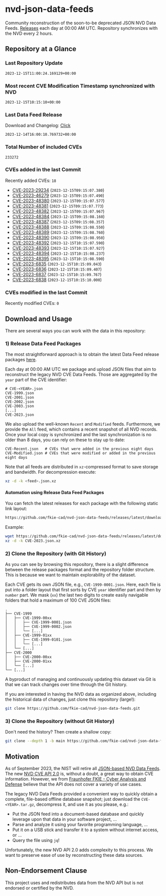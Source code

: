 # nvd-json-data-feeds

Community reconstruction of the soon-to-be deprecated JSON NVD Data Feeds. 
[Releases](https://github.com/fkie-cad/nvd-json-data-feeds/releases/latest) each day at 00:00 AM UTC.
Repository synchronizes with the NVD every 2 hours.

## Repository at a Glance

### Last Repository Update

```plain
2023-12-15T11:00:24.169129+00:00
```

### Most recent CVE Modification Timestamp synchronized with NVD

```plain
2023-12-15T10:15:10+00:00
```

### Last Data Feed Release

Download and Changelog: [Click](https://github.com/fkie-cad/nvd-json-data-feeds/releases/latest)

```plain
2023-12-14T16:00:10.769732+00:00
```

### Total Number of included CVEs

```plain
233272
```

### CVEs added in the last Commit

Recently added CVEs: `18`

* [CVE-2023-29234](CVE-2023/CVE-2023-292xx/CVE-2023-29234.json) (`2023-12-15T09:15:07.380`)
* [CVE-2023-46279](CVE-2023/CVE-2023-462xx/CVE-2023-46279.json) (`2023-12-15T09:15:07.490`)
* [CVE-2023-48380](CVE-2023/CVE-2023-483xx/CVE-2023-48380.json) (`2023-12-15T09:15:07.577`)
* [CVE-2023-48381](CVE-2023/CVE-2023-483xx/CVE-2023-48381.json) (`2023-12-15T09:15:07.773`)
* [CVE-2023-48382](CVE-2023/CVE-2023-483xx/CVE-2023-48382.json) (`2023-12-15T09:15:07.967`)
* [CVE-2023-48384](CVE-2023/CVE-2023-483xx/CVE-2023-48384.json) (`2023-12-15T09:15:08.160`)
* [CVE-2023-48387](CVE-2023/CVE-2023-483xx/CVE-2023-48387.json) (`2023-12-15T09:15:08.357`)
* [CVE-2023-48388](CVE-2023/CVE-2023-483xx/CVE-2023-48388.json) (`2023-12-15T09:15:08.550`)
* [CVE-2023-48389](CVE-2023/CVE-2023-483xx/CVE-2023-48389.json) (`2023-12-15T09:15:08.760`)
* [CVE-2023-48390](CVE-2023/CVE-2023-483xx/CVE-2023-48390.json) (`2023-12-15T09:15:08.950`)
* [CVE-2023-48392](CVE-2023/CVE-2023-483xx/CVE-2023-48392.json) (`2023-12-15T10:15:07.590`)
* [CVE-2023-48393](CVE-2023/CVE-2023-483xx/CVE-2023-48393.json) (`2023-12-15T10:15:07.927`)
* [CVE-2023-48394](CVE-2023/CVE-2023-483xx/CVE-2023-48394.json) (`2023-12-15T10:15:08.237`)
* [CVE-2023-48395](CVE-2023/CVE-2023-483xx/CVE-2023-48395.json) (`2023-12-15T10:15:08.590`)
* [CVE-2023-6835](CVE-2023/CVE-2023-68xx/CVE-2023-6835.json) (`2023-12-15T10:15:09.043`)
* [CVE-2023-6836](CVE-2023/CVE-2023-68xx/CVE-2023-6836.json) (`2023-12-15T10:15:09.407`)
* [CVE-2023-6837](CVE-2023/CVE-2023-68xx/CVE-2023-6837.json) (`2023-12-15T10:15:09.767`)
* [CVE-2023-6838](CVE-2023/CVE-2023-68xx/CVE-2023-6838.json) (`2023-12-15T10:15:10.000`)


### CVEs modified in the last Commit

Recently modified CVEs: `0`



## Download and Usage

There are several ways you can work with the data in this repository:

### 1) Release Data Feed Packages

The most straightforward approach is to obtain the latest Data Feed release packages [here](https://github.com/fkie-cad/nvd-json-data-feeds/releases/latest).

Each day at 00:00 AM UTC we package and upload JSON files that aim to reconstruct the legacy NVD CVE Data Feeds.
Those are aggregated by the `year` part of the CVE identifier:

```
# CVE-<YEAR>.json
CVE-1999.json
CVE-2001.json
CVE-2002.json
CVE-2003.json
[...]
CVE-2023.json
```

We also upload the well-known `Recent` and `Modified` feeds.
Furthermore, we provide the `All` feed, which contains a recent snapshot of all NVD records.
Once your local copy is synchronized and the last synchronization is no older than 8 days, you can rely on these to stay up to date:

```plain
CVE-Recent.json   # CVEs that were added in the previous eight days
CVE-Modified.json # CVEs that were modified or added in the previous eight days
```

Note that all feeds are distributed in `xz`-compressed format to save storage and bandwidth.
For decompression execute:

```sh
xz -d -k <feed>.json.xz
```


#### Automation using Release Data Feed Packages

You can fetch the latest releases for each package with the following static link layout:

```sh
https://github.com/fkie-cad/nvd-json-data-feeds/releases/latest/download/CVE-<YEAR>.json.xz
```

Example:

```sh
wget https://github.com/fkie-cad/nvd-json-data-feeds/releases/latest/download/CVE-2023.json.xz
xz -d -k CVE-2023.json.xz
```

### 2) Clone the Repository (with Git History)

As you can see by browsing this repository, there is a slight difference between the release packages format and the repository folder structure.
This is because we want to maintain explorability of the dataset.

Each CVE gets its own JSON file, e.g., `CVE-1999-0001.json`.
Here, each file is put into a folder layout that first sorts by CVE `year` identifier part and then by `number` part.
We mask (`xx`) the last two digits to create easily navigable folders that hold a maximum of 100 CVE JSON files:

```plain
.
├── CVE-1999
│   ├── CVE-1999-00xx
│   │   ├── CVE-1999-0001.json
│   │   ├── CVE-1999-0002.json
│   │   └── [...]
│   ├── CVE-1999-01xx
│   │   ├── CVE-1999-0101.json
│   │   └── [...]
│   └── [...]
├── CVE-2000
│   ├── CVE-2000-00xx
│   ├── CVE-2000-01xx
│   └── [...]
└── [...]
```

A byproduct of managing and continuously updating this dataset via Git is that we can track changes over time through the Git history.

If you are interested in having the NVD data as organized above, including the historical data of changes, just clone this repository (large!):

```sh
git clone https://github.com/fkie-cad/nvd-json-data-feeds.git
```

### 3) Clone the Repository (without Git History)

Don't need the history? Then create a shallow copy:

```sh
git clone --depth 1 -b main https://github.com/fkie-cad/nvd-json-data-feeds.git
```

## Motivation

As of September 2023, the NIST will retire all [JSON-based NVD Data Feeds](https://nvd.nist.gov/vuln/data-feeds#divRetirementBanner-1).
The new [NVD CVE API 2.0](https://nvd.nist.gov/developers/vulnerabilities) is, without a doubt, a great way to obtain CVE information.
However, we from [Fraunhofer FKIE - Cyber Analysis and Defense](https://www.fkie.fraunhofer.de/en/departments/cad.html) believe that the API does not cover a variety of use cases.

The legacy NVD Data Feeds provided a convenient way to quickly obtain a complete, file-based offline database snapshot; just download the `CVE-<YEAR>.tar.gz`, decompress it, and use it as you please, e.g.:

* Put the JSON feed into a document-based database and quickly leverage upon that data in your software project, ...
* Parse and analyze it using your favorite programming language, ...
* Put it on a USB stick and transfer it to a system without internet access, or ...
* Query the file using `jq`!

Unfortunately, the new NVD API 2.0 adds complexity to this process.
We want to preserve ease of use by reconstructing these data sources.

## Non-Endorsement Clause

This project uses and redistributes data from the NVD API but is not endorsed or certified by the NVD.